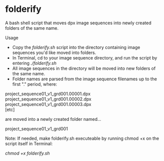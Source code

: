 # folderify
A bash shell script that moves dpx image sequences into newly created folders of the same name.

Usage
- Copy the *folderify.sh* script into the directory containing image sequences you'd like moved into folders.
- In Terminal, cd to your image sequence directory, and run the script by entering *./folderify.sh*
- All image sequences in the directory will be moved into new folders of the same name.
- Folder names are parsed from the image sequence filenames up to the first "." period, where:

project_sequence01_v1_grd001.00001.dpx<br/>
project_sequence01_v1_grd001.00002.dpx<br/>
project_sequence01_v1_grd001.00003.dpx<br/>
[etc]

are moved into a newly created folder named... 

project_sequence01_v1_grd001

Note: If needed, make folderify.sh executeable by running chmod +x on the script itself in Terminal: 

*chmod +x folderify.sh* 



